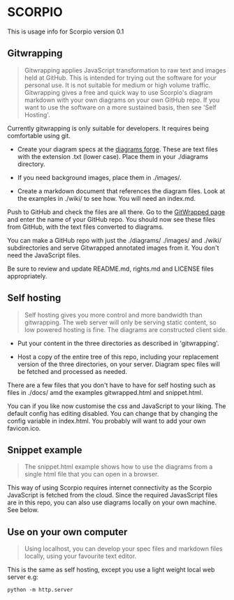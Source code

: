 # SCORPIO

This is usage info for Scorpio version 0.1


## Gitwrapping

> Gitwrapping applies JavaScript transformation to raw text and images held at GitHub.  This is intended for trying out the software for your personal use.  It is not suitable for medium or high volume traffic.  Gitwrapping gives a free and quick way to use Scorpio's diagram markdown with your own diagrams on your own GitHub repo.  If you want to use the software on a more sustained basis, then see 'Self Hosting'.

Currently gitwrapping is only suitable for developers.  It requires being comfortable using git.  

* Create your diagram specs at the [diagrams forge](http://scorpiodiagrams.com/).  These are text files with the extension .txt (lower case).  Place them in your ./diagrams directory.  

* If you need background images, place them in ./images/.

* Create a markdown document that references the diagram files.  Look at the examples in ./wiki/ to see how.  You will need an index.md.

Push to GitHub and check the files are all there.  Go to the [GitWrapped page](http://scorpiodiagrams.com/gitwrapped.html) and enter the name of your GitHub repo.  You should now see these files from GitHub, with the text files converted to diagrams.

You can make a GitHub repo with just the ./diagrams/ ./images/ and ./wiki/ subdirectories and serve Gitwrapped annotated images from it.  You don't need the JavaScript files.

Be sure to review and update README.md, rights.md and LICENSE files appropriately.


## Self hosting

> Self hosting gives you more control and more bandwidth than gitwrapping.  The web server will only be serving static content, so low powered hosting is fine.  The diagrams are constructed client side.

* Put your content in the three directories as described in 'gitwrapping'.  

* Host a copy of the entire tree of this repo, including your replacement version of the three directories, on your server.  Diagram spec files will be fetched and processed as needed.

There are a few files that you don't have to have for self hosting such as files in ./docs/ amd the examples gitwrapped.html and snippet.html.

You can if you like now customise the css and JavaScript to your liking.  The default config has editing disabled.  You can change that by changing the config variable in index.html.  You probably will want to add your own favicon.ico.


## Snippet example

> The snippet.html example shows how to use the diagrams from a single html file that you can open in a browser.

This way of using Scorpio requires internet connectivity as the Scorpio JavaScript is fetched from the cloud.  Since the required JavasScript files are in this repo, you can also use diagrams locally on your own machine.  See below.


## Use on your own computer

> Using localhost, you can develop your spec files and markdown files locally, using your favourite text editor.

This is the same as self hosting, except you use a light weight local web server e.g: 

```
python -m http.server
```




